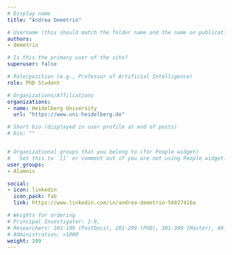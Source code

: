 ```yaml
---
# Display name
title: "Andrea Demetrio"

# Username (this should match the folder name and the name on publications)
authors:
- demetrio

# Is this the primary user of the site?
superuser: false

# Role/position (e.g., Professor of Artificial Intelligence)
role: PhD Student

# Organizations/Affiliations
organizations:
- name: Heidelberg University
  url: "https://www.uni-heidelberg.de"

# Short bio (displayed in user profile at end of posts)
# bio: ""


# Organizational groups that you belong to (for People widget)
#   Set this to `[]` or comment out if you are not using People widget.
user_groups:
- Alumnis

social:
- icon: linkedin
  icon_pack: fab
  link: https://www.linkedin.com/in/andrea-demetrio-56827416a

# Weights for ordering
# Principal Investigator: 1-9,
# Researchers: 101-199 (PostDocs), 201-299 (PhD), 301-399 (Master), 401-499 (Bachelor)
# Administration: >1000
weight: 209
---
```

